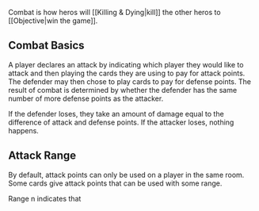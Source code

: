 Combat is how heros will [[Killing & Dying|kill]] the other heros to [[Objective|win the game]].

## Combat Basics
A player declares an attack by indicating which player they would like to attack and then playing the cards they are using to pay for attack points.
The defender may then chose to play cards to pay for defense points. 
The result of combat is determined by whether the defender has the same number of more defense points as the attacker.

If the defender loses, they take an amount of damage equal to the difference of attack and defense points. If the attacker loses, nothing happens.


## Attack Range
By default, attack points can only be used on a player in the same room. Some cards give attack points that can be used with some range. 

Range n indicates that 
